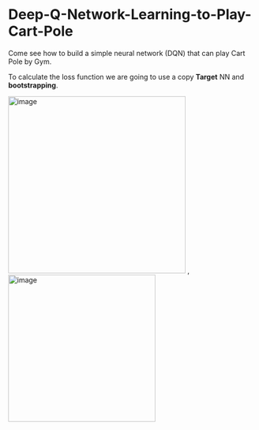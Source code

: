# Deep-Q-Network-Learning-to-Play-Cart-Pole
Come see how to build a simple neural network (DQN) that can play Cart Pole by Gym.

To calculate the loss function we are going to use a copy **Target** NN and  **bootstrapping**.

<img width="359" alt="image" src="https://github.com/irisim/Deep-Q-Network-Learning-to-Play-Cart-Pole/assets/142989167/7d90bed2-af03-46e7-b7e9-59fbadb64f25">
,

<img width="298" alt="image" src="https://github.com/irisim/Deep-Q-Network-Learning-to-Play-Cart-Pole/assets/142989167/acec0e3c-2087-48a2-8286-9e96c7ee97af">

